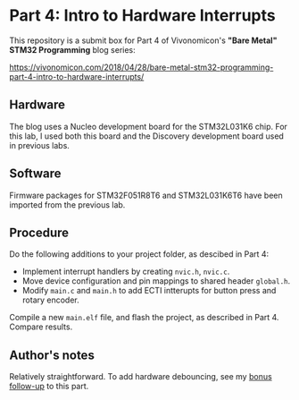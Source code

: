 # Part 4: Intro to Hardware Interrupts
This repository is a submit box for Part 4 of Vivonomicon's **"Bare Metal" STM32 Programming** blog series:

https://vivonomicon.com/2018/04/28/bare-metal-stm32-programming-part-4-intro-to-hardware-interrupts/

## Hardware
The blog uses a Nucleo development board for the STM32L031K6 chip. For this lab, I used both this board and the Discovery development board used in previous labs.

## Software
Firmware packages for STM32F051R8T6 and STM32L031K6T6 have been imported from the previous lab.

## Procedure
Do the following additions to your project folder, as descibed in Part 4:
* Implement interrupt handlers by creating `nvic.h`, `nvic.c`.
* Move device configuration and pin mappings to shared header `global.h`.
* Modify `main.c`  and `main.h` to add ECTI intterupts for button press and rotary encoder.

Compile a new `main.elf` file, and flash the project, as described in Part 4. Compare results.

## Author's notes 
Relatively straightforward. To add hardware debouncing, see my [bonus follow-up](../../bonus/hw-debounce/ "HW debounce") to this part.
